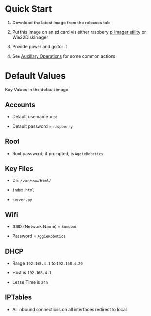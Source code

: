 # Quick Start

1. Download the latest image from the releases tab 

1. Put this image on an sd card via either raspbery [pi imager utility](https://www.raspberrypi.org/downloads/) or Win32DiskImager

1. Provide power and go for it

1. See [Auxillary Operations](AuxillaryOperations.md) for some common actions

# Default Values

Key Values in the default image

## Accounts

* Default username = `pi`

* Default password = `raspberry`

## Root

* Root password, if prompted, is `AggieRobotics`

## Key Files

* Dir: `/var/www/html/`

* `index.html`

* `server.py`

## Wifi

* SSID (Network Name) = `Sumobot`

* Password = `AggieRobotics`

## DHCP

* Range `192.168.4.1` to `192.168.4.20`

* Host is `192.168.4.1`

* Lease Time is `24h`

## IPTables

* All inbound connections on all interfaces redirect to local
